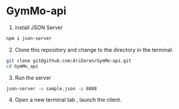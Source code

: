 # GymMo-api

1. install JSON Server
 ``` bash
 npm i json-server
 ```
 
 2. Clone this repository and change to the directory in the terminal.
``` bash
git clone git@github.com:AriDaron/GymMo-api.git
cd GymMo_api
```
3. Run the server
 ``` bash
json-server -w sample.json -p 8088
```
4. Open a new terminal tab , launch the client.
